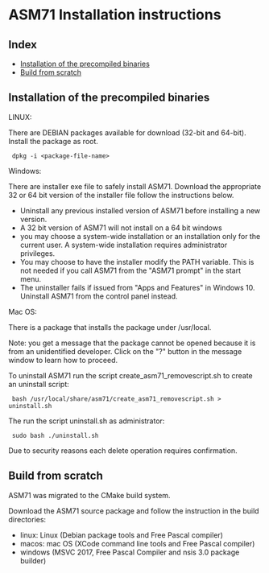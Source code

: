 ASM71 Installation instructions
===============================

Index
-----

* [Installation of the precompiled binaries](#installation-of-the-precompiled-binaries)
* [Build from scratch](#build-from-scratch)


Installation of the precompiled binaries
----------------------------------------

LINUX:

There are DEBIAN packages available for download (32-bit and 64-bit).
Install the package as root.

     dpkg -i <package-file-name>


Windows:

There are installer exe file to safely install ASM71. Download 
the appropriate 32 or 64 bit version of the installer file follow the
instructions below.

* Uninstall any previous installed version of ASM71 before installing
a new version.
* A 32 bit version of ASM71 will not install on a 64 bit windows
* you may choose a system-wide installation or an installation only for
the current user. A system-wide installation requires administrator privileges.
* You may choose to have the installer modify the PATH variable. This is not needed if you call ASM71 from the "ASM71 prompt" in the start menu.
* The uninstaller fails if issued from "Apps and Features" in Windows 10. 
Uninstall ASM71 from the control panel instead.


Mac OS:

There is a package that installs the package under /usr/local.

Note: you get a message that the package cannot be opened because it is from
an unidentified developer. Click on the "?" button in the message window to
learn how to proceed.

To uninstall ASM71 run the script create_asm71_removescript.sh to 
create an uninstall script:

     bash /usr/local/share/asm71/create_asm71_removescript.sh > uninstall.sh

The run the script uninstall.sh as administrator:

     sudo bash ./uninstall.sh

Due to security reasons each delete operation requires confirmation.



Build from scratch
------------------

ASM71 was migrated to the CMake build system. 

Download the ASM71 source package and follow the instruction in the
build directories:

* linux: Linux (Debian package tools and Free Pascal compiler)
* macos: mac OS (XCode command line tools and Free Pascal compiler)
* windows (MSVC 2017, Free Pascal Compiler and nsis 3.0 package builder)
